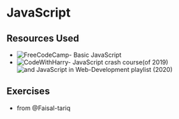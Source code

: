 # JavaScript
## Resources Used
- ![FreeCodeCamp- Basic JavaScript](https://www.freecodecamp.org/learn/javascript-algorithms-and-data-structures/)
- ![CodeWithHarry- JavaScript crash course(of 2019)](https://www.youtube.com/watch?v=cvvwkgp4HBg&list=PLu0W_9lII9ajyk081To1Cbt2eI5913SsL) ![and JavaScript in Web-Development playlist (2020)](https://www.youtube.com/watch?v=6mbwJ2xhgzM&list=PLu0W_9lII9agiCUZYRsvtGTXdxkzPyItg)
## Exercises 
- from @Faisal-tariq 
